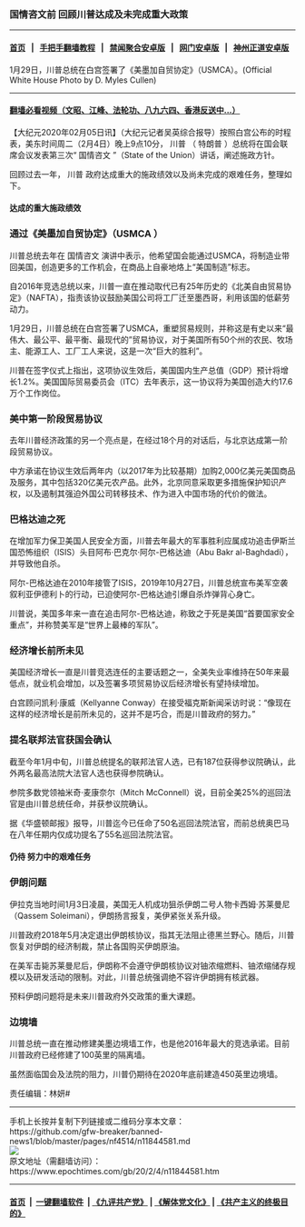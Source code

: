 ### 国情咨文前 回顾川普达成及未完成重大政策
------------------------

#### [首页](https://github.com/gfw-breaker/banned-news1/blob/master/README.md) &nbsp;&nbsp;|&nbsp;&nbsp; [手把手翻墙教程](https://github.com/gfw-breaker/guides/wiki) &nbsp;&nbsp;|&nbsp;&nbsp; [禁闻聚合安卓版](https://github.com/gfw-breaker/bn-android) &nbsp;&nbsp;|&nbsp;&nbsp; [网门安卓版](https://github.com/oGate2/oGate) &nbsp;&nbsp;|&nbsp;&nbsp; [神州正道安卓版](https://github.com/SzzdOgate/update) 



<div><img alt="" class="aligncenter wp-post-image" src="https://i.epochtimes.com/assets/uploads/2020/02/49461461201_9c1e112852_h-600x400.jpg"/>
<div class="red16 caption">
 1月29日，川普总统在白宫签署了《美墨加自贸协定》（USMCA）。(Official White House Photo by D. Myles Cullen)
</div>
</div><hr/>

#### [翻墙必看视频（文昭、江峰、法轮功、八九六四、香港反送中...）](https://github.com/gfw-breaker/banned-news1/blob/master/pages/link3.md)

<div><p>
 【大纪元2020年02月05日讯】（大纪元记者吴英综合报导）按照白宫公布的时程表，美东时间周二（2月4日）晚上9点10分，
 <ok href="https://www.epochtimes.com/gb/tag/%E5%B7%9D%E6%99%AE.html">
  川普
 </ok>
 （
 <ok href="https://www.epochtimes.com/gb/tag/%E7%89%B9%E6%9C%97%E6%99%AE.html">
  特朗普
 </ok>
 ）总统将在国会联席会议发表第三次“
 <ok href="https://www.epochtimes.com/gb/tag/%E5%9B%BD%E6%83%85%E5%92%A8%E6%96%87.html">
  国情咨文
 </ok>
 ”（State of the Union）讲话，阐述施政方针。
</p>
<p>
 回顾过去一年，
 <ok href="https://www.epochtimes.com/gb/tag/%E5%B7%9D%E6%99%AE.html">
  川普
 </ok>
 政府达成重大的施政绩效以及尚未完成的艰难任务，整理如下。
</p>
<h4>
 <strong>
  达成的重大施政绩效
 </strong>
</h4>
<h3>
 <strong>
  通过《美墨加自贸协定》（USMCA
 </strong>
 <strong>
  ）
 </strong>
</h3>
<p>
 川普总统去年在
 <ok href="https://www.epochtimes.com/gb/tag/%E5%9B%BD%E6%83%85%E5%92%A8%E6%96%87.html">
  国情咨文
 </ok>
 演讲中表示，他希望国会能通过USMCA，将制造业带回美国，创造更多的工作机会，在商品上自豪地烙上“美国制造”标志。
</p>
<p>
 自2016年竞选总统以来，川普一直在推动取代已有25年历史的《北美自由贸易协定》（NAFTA），指责该协议鼓励美国公司将工厂迁至墨西哥，利用该国的低薪劳动力。
</p>
<p>
 1月29日，川普总统在白宫签署了USMCA，重塑贸易规则，并称这是有史以来“最伟大、最公平、最平衡、最现代的”贸易协议，对于美国所有50个州的农民、牧场主、能源工人、工厂工人来说，这是一次“巨大的胜利”。
</p>
<p>
 川普在签字仪式上指出，这项协议生效后，美国国内生产总值（GDP）预计将增长1.2%。美国国际贸易委员会（ITC）去年表示，这一协议将为美国创造大约17.6万个工作岗位。
</p>
<h3>
 美中第一阶段贸易协议
</h3>
<p>
 去年川普经济政策的另一个亮点是，在经过18个月的对话后，与北京达成第一阶段贸易协议。
</p>
<p>
 中方承诺在协议生效后两年内（以2017年为比较基期）加购2,000亿美元美国商品及服务，其中包括320亿美元农产品。此外，北京同意采取更多措施保护知识产权，以及遏制其强迫外国公司转移技术、作为进入中国市场的代价的做法。
</p>
<h3>
 <strong>
  巴格达迪之死
 </strong>
</h3>
<p>
 在增加军力保卫美国人民安全方面，川普去年最大的军事胜利应属成功追击伊斯兰国恐怖组织（ISIS）头目阿布·巴克尔·阿尔-巴格达迪（Abu Bakr al-Baghdadi），并导致他自杀。
</p>
<p>
 阿尔-巴格达迪在2010年接管了ISIS，2019年10月27日，川普总统宣布美军空袭叙利亚伊德利卜的行动，已迫使阿尔-巴格达迪引爆自杀炸弹背心身亡。
</p>
<p>
 川普说，美国多年来一直在追击阿尔-巴格达迪，称致之于死是美国“首要国家安全重点”，并称赞美军是“世界上最棒的军队”。
</p>
<h3>
 经济增长前所未见
</h3>
<p>
 美国经济增长一直是川普竞选连任的主要话题之一，全美失业率维持在50年来最低点，就业机会增加，以及签署多项贸易协议后经济增长有望持续增加。
</p>
<p>
 白宫顾问凯利·康威（Kellyanne Conway）在接受福克斯新闻采访时说：“像现在这样的经济增长是前所未见的，这并不是巧合，而是川普政府的努力。”
</p>
<h3>
 提名联邦法官获国会确认
</h3>
<p>
 截至今年1月中旬，川普总统提名的联邦法官人选，已有187位获得参议院确认，此外两名最高法院大法官人选也获得参院确认。
</p>
<p>
 参院多数党领袖米奇·麦康奈尔（Mitch McConnell）说，目前全美25%的巡回法官是由川普总统任命，并获参议院确认。
</p>
<p>
 据《华盛顿邮报》报导，川普迄今已任命了50名巡回法院法官，而前总统奥巴马在八年任期内仅成功提名了55名巡回法院法官。
</p>
<h4>
 <strong>
  仍待
 </strong>
 <strong>
  努力中的艰难任务
 </strong>
</h4>
<h3>
 <strong>
  伊朗问题
 </strong>
</h3>
<p>
 伊拉克当地时间1月3日凌晨，美国无人机成功狙杀伊朗二号人物卡西姆·苏莱曼尼（Qassem Soleimani），伊朗扬言报复，美伊紧张关系升级。
</p>
<p>
 川普政府2018年5月决定退出伊朗核协议，指其无法阻止德黑兰野心。随后，川普恢复对伊朗的经济制裁，禁止各国购买伊朗原油。
</p>
<p>
 在美军击毙苏莱曼尼后，伊朗称不会遵守伊朗核协议对铀浓缩燃料、铀浓缩储存规模以及研发活动的限制。对此，川普总统强调绝不容许伊朗拥有核武器。
</p>
<p>
 预料伊朗问题将是未来川普政府外交政策的重大课题。
</p>
<h3>
 边境墙
</h3>
<p>
 川普总统一直在推动修建美墨边境墙工作，也是他2016年最大的竞选承诺。目前川普政府已经修建了100英里的隔离墙。
</p>
<p>
 虽然面临国会及法院的阻力，川普仍期待在2020年底前建造450英里边境墙。
</p>
<p>
 责任编辑：林妍#
</p>
</div>
<hr/>
手机上长按并复制下列链接或二维码分享本文章：<br/>
https://github.com/gfw-breaker/banned-news1/blob/master/pages/nf4514/n11844581.md <br/>
<a href='https://github.com/gfw-breaker/banned-news1/blob/master/pages/nf4514/n11844581.md'><img src='https://github.com/gfw-breaker/banned-news1/blob/master/pages/nf4514/n11844581.md.png'/></a> <br/>
原文地址（需翻墙访问）：https://www.epochtimes.com/gb/20/2/4/n11844581.htm


------------------------
#### [首页](https://github.com/gfw-breaker/banned-news1/blob/master/README.md) &nbsp;|&nbsp; [一键翻墙软件](https://github.com/gfw-breaker/nogfw/blob/master/README.md) &nbsp;| [《九评共产党》](https://github.com/gfw-breaker/9ping.md/blob/master/README.md#九评之一评共产党是什么) | [《解体党文化》](https://github.com/gfw-breaker/jtdwh.md/blob/master/README.md) | [《共产主义的终极目的》](https://github.com/gfw-breaker/gczydzjmd.md/blob/master/README.md)


<img src='http://gfw-breaker.win/banned-news/pages/nf4514/n11844581.md' width='0px' height='0px'/>
